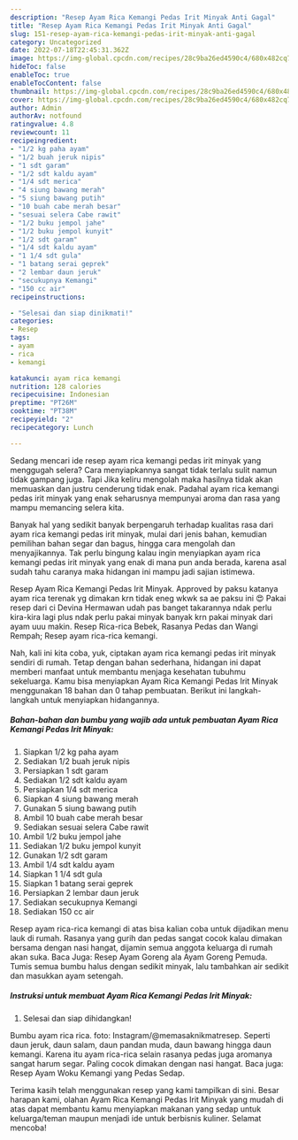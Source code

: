 ```yaml
---
description: "Resep Ayam Rica Kemangi Pedas Irit Minyak Anti Gagal"
title: "Resep Ayam Rica Kemangi Pedas Irit Minyak Anti Gagal"
slug: 151-resep-ayam-rica-kemangi-pedas-irit-minyak-anti-gagal
category: Uncategorized
date: 2022-07-18T22:45:31.362Z
image: https://img-global.cpcdn.com/recipes/28c9ba26ed4590c4/680x482cq70/ayam-rica-kemangi-pedas-irit-minyak-foto-resep-utama.jpg
hideToc: false
enableToc: true
enableTocContent: false
thumbnail: https://img-global.cpcdn.com/recipes/28c9ba26ed4590c4/680x482cq70/ayam-rica-kemangi-pedas-irit-minyak-foto-resep-utama.jpg
cover: https://img-global.cpcdn.com/recipes/28c9ba26ed4590c4/680x482cq70/ayam-rica-kemangi-pedas-irit-minyak-foto-resep-utama.jpg
author: Admin
authorAv: notfound
ratingvalue: 4.8
reviewcount: 11
recipeingredient:
- "1/2 kg paha ayam"
- "1/2 buah jeruk nipis"
- "1 sdt garam"
- "1/2 sdt kaldu ayam"
- "1/4 sdt merica"
- "4 siung bawang merah"
- "5 siung bawang putih"
- "10 buah cabe merah besar"
- "sesuai selera Cabe rawit"
- "1/2 buku jempol jahe"
- "1/2 buku jempol kunyit"
- "1/2 sdt garam"
- "1/4 sdt kaldu ayam"
- "1 1/4 sdt gula"
- "1 batang serai geprek"
- "2 lembar daun jeruk"
- "secukupnya Kemangi"
- "150 cc air"
recipeinstructions:

- "Selesai dan siap dinikmati!"
categories:
- Resep
tags:
- ayam
- rica
- kemangi

katakunci: ayam rica kemangi 
nutrition: 128 calories
recipecuisine: Indonesian
preptime: "PT26M"
cooktime: "PT38M"
recipeyield: "2"
recipecategory: Lunch

---
```



Sedang mencari ide resep ayam rica kemangi pedas irit minyak yang menggugah selera? Cara menyiapkannya sangat tidak terlalu sulit namun tidak gampang juga. Tapi Jika keliru mengolah maka hasilnya tidak akan memuaskan dan justru cenderung tidak enak. Padahal ayam rica kemangi pedas irit minyak yang enak seharusnya mempunyai aroma dan rasa yang mampu memancing selera kita.


Banyak hal yang sedikit banyak berpengaruh terhadap kualitas rasa dari ayam rica kemangi pedas irit minyak, mulai dari jenis bahan, kemudian pemilihan bahan segar dan bagus, hingga cara mengolah dan menyajikannya. Tak perlu bingung kalau ingin menyiapkan ayam rica kemangi pedas irit minyak yang enak di mana pun anda berada, karena asal sudah tahu caranya maka hidangan ini mampu jadi sajian istimewa.

Resep Ayam Rica Kemangi Pedas Irit Minyak. Approved by paksu katanya ayam rica terenak yg dimakan krn tidak eneg wkwk sa ae paksu ini 😍 Pakai resep dari ci Devina Hermawan udah pas banget takarannya ndak perlu kira-kira lagi plus ndak perlu pakai minyak banyak krn pakai minyak dari ayam uuu makin. Resep Rica-rica Bebek, Rasanya Pedas dan Wangi Rempah; Resep ayam rica-rica kemangi.


Nah, kali ini kita coba, yuk, ciptakan ayam rica kemangi pedas irit minyak sendiri di rumah. Tetap dengan bahan sederhana, hidangan ini dapat memberi manfaat untuk membantu menjaga kesehatan tubuhmu sekeluarga. Kamu bisa menyiapkan Ayam Rica Kemangi Pedas Irit Minyak menggunakan 18 bahan dan 0 tahap pembuatan. Berikut ini langkah-langkah untuk menyiapkan hidangannya.

<!--inarticleads1-->

##### Bahan-bahan dan bumbu yang wajib ada untuk pembuatan Ayam Rica Kemangi Pedas Irit Minyak:

1. Siapkan 1/2 kg paha ayam
1. Sediakan 1/2 buah jeruk nipis
1. Persiapkan 1 sdt garam
1. Sediakan 1/2 sdt kaldu ayam
1. Persiapkan 1/4 sdt merica
1. Siapkan 4 siung bawang merah
1. Gunakan 5 siung bawang putih
1. Ambil 10 buah cabe merah besar
1. Sediakan sesuai selera Cabe rawit
1. Ambil 1/2 buku jempol jahe
1. Sediakan 1/2 buku jempol kunyit
1. Gunakan 1/2 sdt garam
1. Ambil 1/4 sdt kaldu ayam
1. Siapkan 1 1/4 sdt gula
1. Siapkan 1 batang serai geprek
1. Persiapkan 2 lembar daun jeruk
1. Sediakan secukupnya Kemangi
1. Sediakan 150 cc air


Resep ayam rica-rica kemangi di atas bisa kalian coba untuk dijadikan menu lauk di rumah. Rasanya yang gurih dan pedas sangat cocok kalau dimakan bersama dengan nasi hangat, dijamin semua anggota keluarga di rumah akan suka. Baca Juga: Resep Ayam Goreng ala Ayam Goreng Pemuda. Tumis semua bumbu halus dengan sedikit minyak, lalu tambahkan air sedikit dan masukkan ayam setengah. 

<!--inarticleads2-->

##### Instruksi untuk membuat Ayam Rica Kemangi Pedas Irit Minyak:


1. Selesai dan siap dihidangkan!

Bumbu ayam rica rica. foto: Instagram/@memasaknikmatresep. Seperti daun jeruk, daun salam, daun pandan muda, daun bawang hingga daun kemangi. Karena itu ayam rica-rica selain rasanya pedas juga aromanya sangat harum segar. Paling cocok dimakan dengan nasi hangat. Baca juga: Resep Ayam Woku Kemangi yang Pedas Sedap. 

Terima kasih telah menggunakan resep yang kami tampilkan di sini. Besar harapan kami, olahan Ayam Rica Kemangi Pedas Irit Minyak yang mudah di atas dapat membantu kamu menyiapkan makanan yang sedap untuk keluarga/teman maupun menjadi ide untuk berbisnis kuliner. Selamat mencoba!
